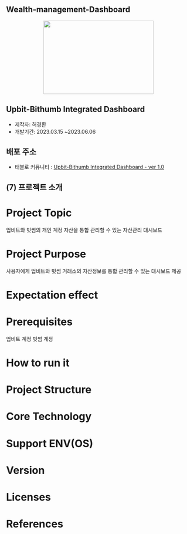 ## Wealth-management-Dashboard
<p align="center">
  <img src="https://storage.cobak.co/uploads/1678684322283944_e59b7c420a.png" width="300" height="200">
</p>


## Upbit-Bithumb Integrated Dashboard
- 제작자: 허경환
- 개발기간: 2023.03.15 ~2023.06.06

## 배포 주소
- 태블로 커뮤니티 : [Upbit-Bithumb Integrated Dashboard - ver 1.0](https://public.tableau.com/views/sw_16854476691840/sheet4?:language=ko-KR&:display_count=n&:origin=viz_share_link)

## (7) 프로젝트 소개




# Project Topic
업비트와 빗썸의 개인 계정 자산을 통합 관리할 수 있는 자산관리 대시보드


# Project Purpose
사용자에게 업비트와 빗썸 거래소의 자산정보를 통합 관리할 수 있는 대시보드 제공

# Expectation effect


# Prerequisites
업비트 계정
빗썸 계정


# How to run it


# Project Structure


# Core Technology

# Support ENV(OS)


# Version


# Licenses


# References








